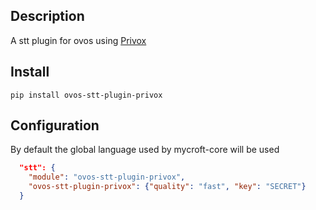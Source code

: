 ## Description

A stt plugin for ovos using [Privox](https://privox.io)

## Install

`pip install ovos-stt-plugin-privox`


## Configuration

By default the global language used by mycroft-core will be used

```json
  "stt": {
    "module": "ovos-stt-plugin-privox",
    "ovos-stt-plugin-privox": {"quality": "fast", "key": "SECRET"}
  }
 
```
